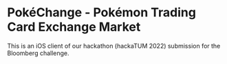 # PokéChange - Pokémon Trading Card Exchange Market

This is an iOS client of our hackathon (hackaTUM 2022) submission for the Bloomberg challenge.
